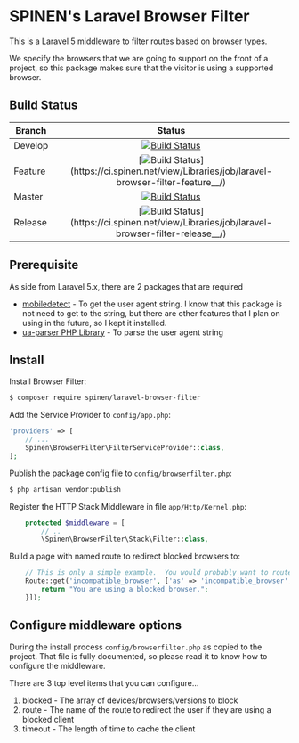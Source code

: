 # SPINEN's Laravel Browser Filter

This is a Laravel 5 middleware to filter routes based on browser types.

We specify the browsers that we are going to support on the front of a project, so this package makes sure that the visitor is using a supported browser.

## Build Status

| Branch | Status |
| ------ | :----: |
| Develop | [![Build Status](https://ci.spinen.net/buildStatus/icon?job=laravel-browser-filter-develop)](https://ci.spinen.net/view/Libraries/job/laravel-browser-filter-develop/) |
| Feature | [![Build Status](https://ci.spinen.net/buildStatus/icon?job=laravel-browser-filter-feature__)](https://ci.spinen.net/view/Libraries/job/laravel-browser-filter-feature__/) |
| Master | [![Build Status](https://ci.spinen.net/buildStatus/icon?job=laravel-browser-filter-master)](https://ci.spinen.net/view/Libraries/job/laravel-browser-filter-master/) |
| Release | [![Build Status](https://ci.spinen.net/buildStatus/icon?job=laravel-browser-filter-release__)](https://ci.spinen.net/view/Libraries/job/laravel-browser-filter-release__/) |

## Prerequisite

As side from Laravel 5.x, there are 2 packages that are required

* [mobiledetect](https://github.com/serbanghita/Mobile-Detect) - To get the user agent string.  I know that this package is not need to get to the string, but there are other features that I plan on using in the future, so I kept it installed.
* [ua-parser PHP Library](https://github.com/tobie/ua-parser/tree/master/php) - To parse the user agent string

## Install

Install Browser Filter:

```bash
$ composer require spinen/laravel-browser-filter
```

Add the Service Provider to `config/app.php`:

```php
'providers' => [
    // ...
    Spinen\BrowserFilter\FilterServiceProvider::class,
];
```

Publish the package config file to `config/browserfilter.php`:

```bash
$ php artisan vendor:publish
```

Register the HTTP Stack Middleware in file `app/Http/Kernel.php`:

```php
    protected $middleware = [
        // ..
        \Spinen\BrowserFilter\Stack\Filter::class,
```

Build a page with named route to redirect blocked browsers to:

```php
    // This is only a simple example.  You would probably want to route to a controller with a view.
    Route::get('incompatible_browser', ['as' => 'incompatible_browser', 'uses' => function() {
        return "You are using a blocked browser.";
    }]);
```

## Configure middleware options

During the install process `config/browserfilter.php` as copied to the project.  That file is fully documented, so please read it to know how to configure the middleware.

There are 3 top level items that you can configure...

1. blocked - The array of devices/browsers/versions to block
2. route - The name of the route to redirect the user if they are using a blocked client
3. timeout - The length of time to cache the client
